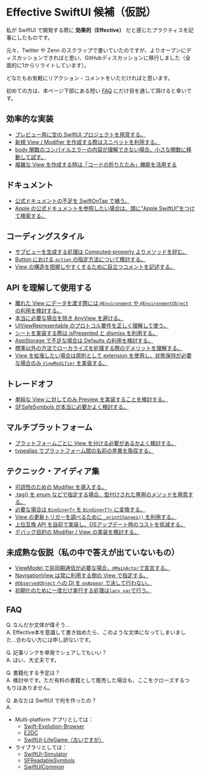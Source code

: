 # Effective SwiftUI 候補（仮説）

私が SwiftUI で開発する際に **効果的（Effective）** だと感じたプラクティスを記事にしたものです。

元々、Twitter や Zenn のスクラップで書いていたのですが、よりオープンにディスカッションできればと思い、GitHubディスカッションに移行しました（全面的に1からリライトしています）。

どなたもお気軽にリアクション・コメントをいただければと思います。

初めての方は、本ページ下部にある短い [FAQ](#FAQ) にだけ目を通して頂けると幸いです。

## 効率的な実装
* [プレビュー用に空の SwiftUI プロジェクトを用意する。](https://github.com/YusukeHosonuma/Effective-SwiftUI/discussions/9)
* [新規 View / Modifier を作成する際はスニペットを利用する。](https://github.com/YusukeHosonuma/Effective-SwiftUI/discussions/11)
* [body 関数のコンパイルエラーの内容が理解できない場合、小さな関数に移動して試す。](https://github.com/YusukeHosonuma/Effective-SwiftUI/discussions/13)
* [複雑な View を作成する時は「コードの折りたたみ」機能を活用する](https://github.com/YusukeHosonuma/Effective-SwiftUI/discussions/2)

## ドキュメント
* [公式ドキュメントの不足を SwiftOnTap で補う。](https://github.com/YusukeHosonuma/Effective-SwiftUI/discussions/10)
* [Apple の公式ドキュメントを参照したい場合は、頭に”Apple SwiftUI”をつけて検索する。](https://github.com/YusukeHosonuma/Effective-SwiftUI/discussions/19)

## コーディングスタイル
* [サブビューを生成する処理は Computed-property よりメソッドを好む。](https://github.com/YusukeHosonuma/Effective-SwiftUI/discussions/8)
* [Button における `action` の指定方法について検討する。](https://github.com/YusukeHosonuma/Effective-SwiftUI/discussions/20)
* [View の構造を把握しやすくするために目立つコメントを記述する。](https://github.com/YusukeHosonuma/Effective-SwiftUI/discussions/25)

## API を理解して使用する
* [離れた View にデータを渡す際には `@Environment` や `@EnvironmentObject` の利用を検討する。](https://github.com/YusukeHosonuma/Effective-SwiftUI/discussions/28)
* [本当に必要な場合を除き AnyView を避ける。](https://github.com/YusukeHosonuma/Effective-SwiftUI/discussions/7)
* [UIViewRepresentable のプロトコル要件を正しく理解して使う。](https://github.com/YusukeHosonuma/Effective-SwiftUI/discussions/5)
* [シートを実装する際は isPresented と dismiss を利用する。](https://github.com/YusukeHosonuma/Effective-SwiftUI/discussions/14)
* [AppStorage で不足な場合は Defaults の利用を検討する。](https://github.com/YusukeHosonuma/Effective-SwiftUI/discussions/23)
* [標準以外の方法でローカライズを処理する際のデメリットを理解する。](https://github.com/YusukeHosonuma/Effective-SwiftUI/discussions/29)
* [View を拡張したい場合は原則として extension を使用し、状態保持が必要な場合のみ `ViewModifier` を実装する。](https://github.com/YusukeHosonuma/Effective-SwiftUI/discussions/31)

## トレードオフ
* [単純な View に対してのみ Preview を実装することを検討する。](https://github.com/YusukeHosonuma/Effective-SwiftUI/discussions/18)
* [SFSafeSymbols が本当に必要かよく検討する。](https://github.com/YusukeHosonuma/Effective-SwiftUI/discussions/12)

## マルチプラットフォーム
* [プラットフォームごとに View を分ける必要があるかよく検討する。](https://github.com/YusukeHosonuma/Effective-SwiftUI/discussions/15)
* [typealias でプラットフォーム間の名前の差異を吸収する。](https://github.com/YusukeHosonuma/Effective-SwiftUI/discussions/17)

## テクニック・アイディア集
* [可読性のための Modifier を導入する。](https://github.com/YusukeHosonuma/Effective-SwiftUI/discussions/6)
* [.tag() を enum などで指定する場合、型付けされた専用のメソッドを用意する。](https://github.com/YusukeHosonuma/Effective-SwiftUI/discussions/16)
* [必要な場合は `Binding<T>` を `Binding<T?>` に変換する。](https://github.com/YusukeHosonuma/Effective-SwiftUI/discussions/27)
* [View の更新トリガーを調べるために `_printChanges()` を利用する。](https://github.com/YusukeHosonuma/Effective-SwiftUI/discussions/24)
* [上位互換 API を自前で実装し、OSアップデート時のコストを低減する。](https://github.com/YusukeHosonuma/Effective-SwiftUI/discussions/33)
* [デバッグ目的の Modifier / View の実装を検討する。](https://github.com/YusukeHosonuma/Effective-SwiftUI/discussions/35)

## 未成熟な仮説（私の中で答えが出ていないもの）
* [ViewModel で非同期通信が必要な場合、`@MainActor`で宣言する。](https://github.com/YusukeHosonuma/Effective-SwiftUI/discussions/21)
* [NavigationView は常に利用する側の View で指定する。](https://github.com/YusukeHosonuma/Effective-SwiftUI/discussions/22)
* [`@ObservedObject` への DI を `onAppear` で決して行わない。](https://github.com/YusukeHosonuma/Effective-SwiftUI/discussions/26)
* [初期化のために一度だけ実行する処理は`lazy var`で行う。](https://github.com/YusukeHosonuma/Effective-SwiftUI/discussions/3)

## FAQ

Q. なんだか文体が偉そう...<br>
A. Effective本を意識して書き始めたら、このような文体になってしまいました...合わない方には申し訳ないです。

Q. 記事リンクを単発でシェアしてもいい？<br>
A. はい、大丈夫です。

Q. 書籍化する予定は？<br>
A. 検討中です。ただ有料の書籍として販売した場合も、ここをクローズするつもりはありません。

Q. あなたは SwiftUI で何を作ったの？<br>
A. <br>
- Multi-platform アプリとしては：
  - [Swift-Evolution-Browser](https://github.com/YusukeHosonuma/Swift-Evolution-Browser)
  - [E2DC](https://github.com/YusukeHosonuma/E2DC)
  - [SwiftUI-LifeGame（古いですが）](https://github.com/YusukeHosonuma/SwiftUI-LifeGame)
- ライブラリとしては：
  - [SwiftUI-Simulator](https://github.com/YusukeHosonuma/SwiftUI-Simulator)
  - [SFReadableSymbols](https://github.com/YusukeHosonuma/SFReadableSymbols)
  - [SwiftUICommon](https://github.com/YusukeHosonuma/SwiftUICommon)
